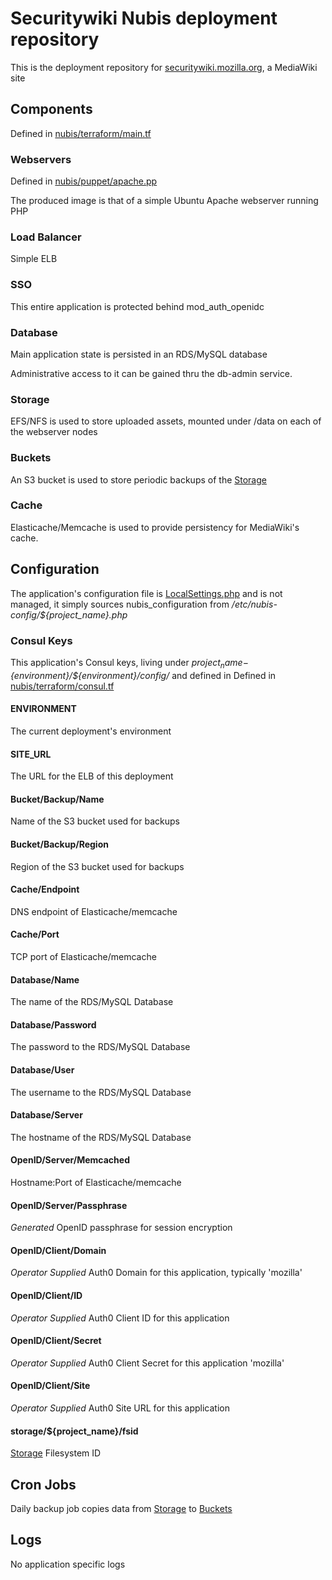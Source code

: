 # Securitywiki Nubis deployment repository

This is the deployment repository for
[securitywiki.mozilla.org](https://securitywiki.mozilla.org), a MediaWiki site

## Components

Defined in [nubis/terraform/main.tf](nubis/terraform)

### Webservers

Defined in [nubis/puppet/apache.pp](nubis/puppet)

The produced image is that of a simple Ubuntu Apache webserver running PHP

### Load Balancer

Simple ELB

### SSO

This entire application is protected behind mod_auth_openidc

### Database

Main application state is persisted in an RDS/MySQL database

Administrative access to it can be gained thru the db-admin service.

### Storage

EFS/NFS is used to store uploaded assets, mounted under
/data on each of the webserver nodes

### Buckets

An S3 bucket is used to store periodic backups of the [Storage](#Storage)

### Cache

Elasticache/Memcache is used to provide persistency for MediaWiki's cache.

## Configuration

The application's configuration file is
[LocalSettings.php](nubis/puppet/files/LocalSettings.php)
and is not managed, it simply sources nubis_configuration
from */etc/nubis-config/${project_name}.php*

### Consul Keys

This application's Consul keys, living under
*${project_name}-${environment}/${environment}/config/*
and defined in Defined in [nubis/terraform/consul.tf](nubis/terraform)

#### ENVIRONMENT

The current deployment's environment

#### SITE_URL

The URL for the ELB of this deployment

#### Bucket/Backup/Name

Name of the S3 bucket used for backups

#### Bucket/Backup/Region

Region of the S3 bucket used for backups

#### Cache/Endpoint

DNS endpoint of Elasticache/memcache

#### Cache/Port

TCP port of Elasticache/memcache

#### Database/Name

The name of the RDS/MySQL Database

#### Database/Password

The password to the RDS/MySQL Database

#### Database/User

The username to the RDS/MySQL Database

#### Database/Server

The hostname of the RDS/MySQL Database

#### OpenID/Server/Memcached

Hostname:Port of Elasticache/memcache

#### OpenID/Server/Passphrase

*Generated* OpenID passphrase for session encryption

#### OpenID/Client/Domain

*Operator Supplied* Auth0 Domain for this application, typically 'mozilla'

#### OpenID/Client/ID

*Operator Supplied* Auth0 Client ID for this application

#### OpenID/Client/Secret

*Operator Supplied* Auth0 Client Secret for this application 'mozilla'

#### OpenID/Client/Site

*Operator Supplied* Auth0 Site URL for this application

#### storage/${project_name}/fsid

[Storage](#Storage) Filesystem ID

## Cron Jobs

Daily backup job copies data from [Storage](#Storage) to [Buckets](#Buckets)

## Logs

No application specific logs
